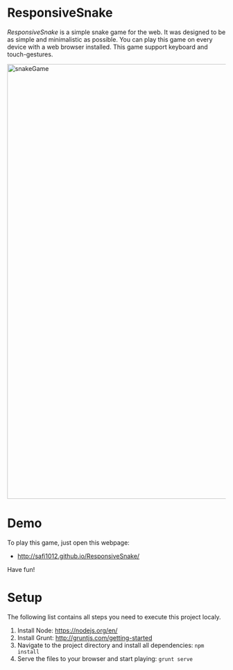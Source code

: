 # ResponsiveSnake

*ResponsiveSnake* is a simple snake game for the web. It was designed to be as simple and minimalistic as possible. You can play this game on every device with a web browser installed. This game support keyboard and touch-gestures.

<img width="1000" height="auto" alt="snakeGame" src="https://cloud.githubusercontent.com/assets/3514796/17262017/413db3f2-55d9-11e6-9bd3-055bd545f7a5.png">


# Demo

To play this game, just open this webpage:

* <a href="http://safi1012.github.io/ResponsiveSnake/" target="_blank">http://safi1012.github.io/ResponsiveSnake/</a>

Have fun!

# Setup

The following list contains all steps you need to execute this project localy.

1. Install Node: <a href="https://nodejs.org/en/" target="_blank">https://nodejs.org/en/</a>
2. Install Grunt: <a href="http://gruntjs.com/getting-started" target="_blank">http://gruntjs.com/getting-started</a>
3. Navigate to the project directory and install all dependencies: `npm install`
4. Serve the files to your browser and start playing: `grunt serve`



